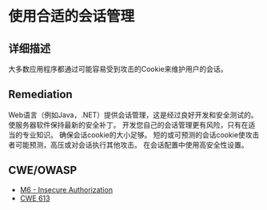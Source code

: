 # 使用合适的会话管理

## 详细描述

大多数应用程序都通过可能容易受到攻击的Cookie来维护用户的会话。

## Remediation

Web语言（例如Java，.NET）提供会话管理，这是经过良好开发和安全测试的。 使服务器软件保持最新的安全补丁。 开发您自己的会话管理更有风险，只有在适当的专业知识。 确保会话cookie的大小足够。 短的或可预测的会话cookie使攻击者可能预测，高压或对会话执行其他攻击。 在会话配置中使用高安全性设置。

## CWE/OWASP

* [M6 - Insecure Authorization](https://www.owasp.org/index.php/Mobile_Top_10_2016-M6-Insecure_Authorization)
* [CWE 613](http://cwe.mitre.org/data/definitions/613.html)
